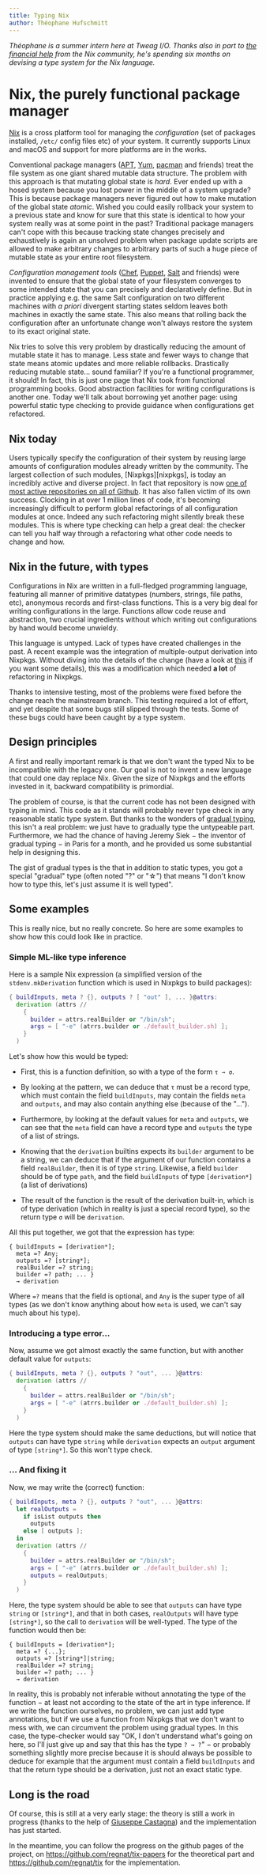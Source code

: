 ```yaml
---
title: Typing Nix
author: Théophane Hufschmitt
---
```


*Théophane is a summer intern here at Tweag I/O. Thanks also in part
to [the financial help][gofundme] from the Nix community, he's
spending six months on devising a type system for the Nix language.*

[gofundme]: https://www.gofundme.com/typing-nix

# Nix, the purely functional package manager

[Nix][nix] is a cross platform tool for managing the *configuration*
(set of packages installed, `/etc/` config files etc) of your system.
It currently supports Linux and macOS and support for more platforms
are in the works.

Conventional package managers
([APT][apt], [Yum][yum], [pacman][pacman] and friends) treat the file
system as one giant shared mutable data structure. The problem with
this approach is that mutating global state is *hard*. Ever ended up
with a hosed system because you lost power in the middle of a system
upgrade? This is because package managers never figured out how to
make mutation of the global state *atomic*. Wished you could easily
rollback your system to a previous state and know for sure that this
state is identical to how your system really was at some point in the
past? Traditional package managers can't cope with this because
tracking state changes precisely and exhaustively is again an unsolved
problem when package update scripts are allowed to make arbitrary
changes to arbitrary parts of such a huge piece of mutable state as
your entire root filesystem.

*Configuration management tools*
([Chef][chef], [Puppet][puppet], [Salt][salt] and friends) were
invented to ensure that the global state of your filesystem converges
to some intended state that you can precisely and declaratively
define. But in practice applying e.g. the same Salt configuration on
two different machines with *a priori* divergent starting states
seldom leaves both machines in exactly the same state. This also means
that rolling back the configuration after an unfortunate change won't
always restore the system to its exact original state.

Nix tries to solve this very problem by drastically reducing the
amount of mutable state it has to manage. Less state and fewer ways to
change that state means atomic updates and more reliable rollbacks.
Drastically reducing mutable state... sound familiar? If you're
a functional programmer, it should! In fact, this is just one page
that Nix took from functional programming books. Good abstraction
facilities for writing configurations is another one. Today we'll talk
about borrowing yet another page: using powerful static type checking
to provide guidance when configurations get refactored.

[nix]: https://nixos.org/nix
[apt]: https://wiki.debian.org/Apt
[yum]: http://yum.baseurl.org/
[pacman]: https://wiki.archlinux.org/index.php/pacman
[chef]: https://www.chef.io/chef/
[puppet]: https://puppet.com/solutions/configuration-management
[salt]: https://saltstack.com/

## Nix today

Users typically specify the configuration of their system by reusing
large amounts of configuration modules already written by the
community. The largest collection of such modules, [Nixpkgs][nixpkgs],
is today an incredibly active and diverse project. In fact that
repository is
now [one of most active repositories on all of Github][octoverse]. It
has also fallen victim of its own success. Clocking in at over
1 million lines of code, it's becoming increasingly difficult to
perform global refactorings of all configuration modules at once.
Indeed any such refactoring might silently break these modules. This
is where type checking can help a great deal: the checker can tell you
half way through a refactoring what other code needs to change and
how.

[octoverse]: https://octoverse.github.com

## Nix in the future, with types

Configurations in Nix are written in a full-fledged programming
language, featuring all manner of primitive datatypes (numbers,
strings, file paths, etc), anonymous records and first-class
functions. This is a very big deal for writing configurations in the
large. Functions allow code reuse and abstraction, two crucial
ingredients without which writing out configurations by hand would
become unwieldy.

This language is untyped. Lack of types have created challenges in the
past. A recent example was the integration of multiple-output
derivation into Nixpkgs. Without diving into the details of the change
(have a look
at
[this](http://lipa.ms.mff.cuni.cz/%7Ecunav5am/nix/closure-size-notes.pdf) if
you want some details), this was a modification which needed **a lot**
of refactoring in Nixpkgs.

Thanks to intensive testing, most of the problems were fixed before
the change reach the mainstream branch. This testing required a lot of
effort, and yet despite that some bugs still slipped through the
tests. Some of these bugs could have been caught by a type system.

## Design principles

A first and really important remark is that we don't want the typed
Nix to be incompatible with the legacy one. Our goal is not to invent
a new language that could one day replace Nix. Given the size of
Nixpkgs and the efforts invested in it, backward compatibility is
primordial.

The problem of course, is that the current code has not been designed
with typing in mind. This code as it stands will probably never type
check in any reasonable static type system. But thanks to the wonders
of [gradual typing][gradual-typing], this isn't a real problem: we
just have to gradually type the untypeable part. Furthermore, we had
the chance of having Jeremy Siek − the inventor of gradual typing − in
Paris for a month, and he provided us some substantial help in designing
this.

The gist of gradual types is the that in addition to static types, you
got a special "gradual" type (often noted "?" or "☆") that means "I
don't know how to type this, let's just assume it is well typed".

[gradual-typing]: http://homes.soic.indiana.edu/jsiek/what-is-gradual-typing

## Some examples

This is really nice, but no really concrete. So here are some examples
to show how this could look like in practice.

### Simple ML-like type inference

Here is a sample Nix expression (a simplified version of the
`stdenv.mkDerivation` function which is used in Nixpkgs to build packages):

```nix
{ buildInputs, meta ? {}, outputs ? [ "out" ], ... }@attrs:
  derivation (attrs //
    {
      builder = attrs.realBuilder or "/bin/sh";
      args = [ "-e" (atrrs.builder or ./default_builder.sh) ];
    }
  )
```

Let's show how this would be typed:

- First, this is a function definition, so with a type of the form `τ → σ`.

- By looking at the pattern, we can deduce that `τ` must be a record type,
  which must contain the field `buildInputs`, may contain the fields `meta` and
  `outputs`, and may also contain anything else (because of the "...").

- Furthermore, by looking at the default values for `meta` and `outputs`, we
  can see that the `meta` field can have a record type and `outputs` the
  type of a list of strings.

- Knowing that the `derivation` builtins expects its `builder` argument to be a
  string, we can deduce that if the argument of our function contains a field
  `realBuilder`, then it is of type `string`. Likewise, a field `builder`
  should be of type `path`, and the field `buildInputs` of type `[derivation*]`
  (a list of derivations)

- The result of the function is the result of the derivation built-in, which is
  of type derivation (which in reality is just a special record type), so the
  return type `σ` will be `derivation`.

All this put together, we got that the expression has type:

```
{ buildInputs = [derivation*];
  meta =? Any;
  outputs =? [string*];
  realBuilder =? string;
  builder =? path; ... }
  → derivation
```

Where `=?` means that the field is optional, and `Any` is the super type of all
types (as we don't know anything about how `meta` is used, we can't say much
about his type).

### Introducing a type error...

Now, assume we got almost exactly the same function, but with another default
value for `outputs`:

```nix
{ buildInputs, meta ? {}, outputs ? "out", ... }@attrs:
  derivation (attrs //
    {
      builder = attrs.realBuilder or "/bin/sh";
      args = [ "-e" (atrrs.builder or ./default_builder.sh) ];
    }
  )
```

Here the type system should make the same deductions, but will notice that
`outputs` can have type `string` while `derivation` expects an `output`
argument of type `[string*]`. So this won't type check.

### ... And fixing it

Now, we may write the (correct) function:

```nix
{ buildInputs, meta ? {}, outputs ? "out", ... }@attrs:
  let realOutputs =
    if isList outputs then
      outputs
    else [ outputs ];
  in
  derivation (attrs //
    {
      builder = attrs.realBuilder or "/bin/sh";
      args = [ "-e" (atrrs.builder or ./default_builder.sh) ];
      outputs = realOutputs;
    }
  )
```

Here, the type system should be able to see that `outputs` can have type
`string` or `[string*]`, and that in both cases, `realOutputs` will have type
`[string*]`, so the call to `derivation` will be well-typed. The type of the
function would then be:

```
{ buildInputs = [derivation*];
  meta =? {...};
  outputs =? [string*]|string;
  realBuilder =? string;
  builder =? path; ... }
  → derivation
```

In reality, this is probably not inferable without annotating the type of the
function − at least not according to the state of the art in type inference.
If we write the function ourselves, no problem, we can just add type
annotations, but if we use a function from Nixpkgs that we don't want to mess
with, we can circumvent the problem using gradual types. In this case, the
type-checker would say "OK, I don't understand what's going on here, so I'll
just give up and say that this has the type `? → ?`" − or probably something
slightly more precise because it is should always be possible to deduce for
example that the argument must contain a field `buildInputs` and that the
return type should be a derivation, just not an exact static type.

## Long is the road

Of course, this is still at a very early stage: the theory is still a work in
progress (thanks to the help of [Giuseppe Castagna](https://www.irif.fr/~gc/))
and the implementation has just started.

In the meantime, you can follow the progress on the github pages of the
project, on <https://github.com/regnat/tix-papers> for the theoretical part and
<https://github.com/regnat/tix> for the implementation.
